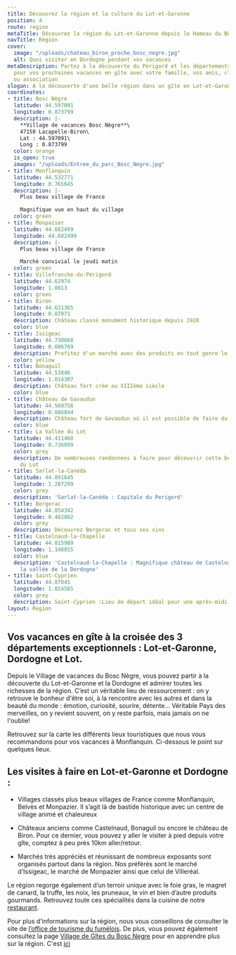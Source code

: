```yaml
---
title: Découvrez la région et la culture du Lot-et-Garonne
position: 4
route: region
metaTitle: Découvrez la région du Lot-et-Garonne depuis le Hameau du Bosc Nègre
navTitle: Région
cover:
  image: "/uploads/chateau_biron_proche_bosc_negre.jpg"
  alt: Quoi visiter en Dordogne pendant vos vacances
metaDescription: Partez à la découverte du Périgord et les départements limitrophe
  pour vos prochaines vacances en gîte avec votre famille, vos amis, clus sportif
  ou association
slogan: A la découverte d'une belle région dans un gîte en Lot-et-Garonne
coordinates:
- title: Bosc Nègre
  latitude: 44.597091
  longitude: 0.873799
  description: |-
    **Village de vacances Bosc Nègre**\
    47150 Lacapelle-Biron\
    Lat : 44.597091\
    Long : 0.873799
  color: orange
  is_open: true
  images: "/uploads/Entree_du_parc_Bosc_Negre.jpg"
- title: Monflanquin
  latitude: 44.532771
  longitude: 0.765645
  description: |-
    Plus beau village de France

    Magnifique vue en haut du village
  color: green
- title: Monpazier
  latitude: 44.682499
  longitude: 44.682499
  description: |-
    Plus beau village de France

    Marché convivial le jeudi matin
  color: green
- title: Villefranche-du-Périgord
  latitude: 44.62974
  longitude: 1.0813
  color: green
- title: Biron
  latitude: 44.631365
  longitude: 0.87071
  description: Château classé monument historique depuis 1928
  color: blue
- title: Issigeac
  latitude: 44.730668
  longitude: 0.606769
  description: Profitez d'un marché avec des produits en tout genre le dimanche matin
  color: yellow
- title: Bonaguil
  latitude: 44.53846
  longitude: 1.014307
  description: Château fort crée au XIIIème siècle
  color: blue
- title: Château de Gavaudun
  latitude: 44.560756
  longitude: 0.886844
  description: Château fort de Gavaudun où il est possible de faire du rappel en été
  color: blue
- title: La Vallée du Lot
  latitude: 44.411468
  longitude: 0.736099
  color: grey
  description: De nombreuses randonnées à faire pour découvrir cette belle vallée
    du Lot
- title: Sarlat-la-Canéda
  latitude: 44.891645
  longitude: 1.207299
  color: grey
  description: 'Sarlat-la-Canéda : Capitale du Perigord'
- title: Bergerac
  latitude: 44.854342
  longitude: 0.482802
  color: grey
  description: Découvrez Bergerac et tous ses vins
- title: Castelnaud-la-Chapelle
  latitude: 44.815989
  longitude: 1.148815
  color: blue
  description: 'Castelnaud-la-Chapelle : Magnifique château de Castelnaud surplombant
    la vallée de la Dordogne'
- title: Saint-Cyprien
  latitude: 44.87841
  longitude: 1.024565
  color: grey
  description: Saint-Cyprien :Lieu de départ idéal pour une après-midi canoë
layout: Region
---
```


## Vos vacances en gîte à la croisée des 3 départements exceptionnels : Lot-et-Garonne, Dordogne et Lot.

Depuis le Village de vacances du Bosc Nègre, vous pouvez partir à la découverte du Lot-et-Garonne et la Dordogne et admirer toutes les richesses de la région. C’est un véritable lieu de ressourcement : on y retrouve le bonheur d'être soi, à la rencontre avec les autres et dans la beauté du monde : émotion, curiosité, sourire, détente... Véritable Pays des merveilles, on y revient souvent, on y reste parfois, mais jamais on ne l'oublie!

Retrouvez sur la carte les différents lieux touristiques que nous vous recommandons pour vos vacances à Monflanquin. Ci-dessous le point sur quelques lieux.

## Les visites à faire en Lot-et-Garonne et Dordogne :

* Villages classés plus beaux villages de France comme Monflanquin, Belvès et Monpazier. Il s’agit là de bastide historique avec un centre de village animé et chaleureux

* Châteaux anciens comme Castelnaud, Bonaguil ou encore le château de Biron. Pour ce dernier, vous pouvez y aller le visiter à pied depuis votre gîte, comptez à peu près 10km aller/retour.

* Marchés très appréciés et réunissant de nombreux exposants sont organisés partout dans la région. Nos préférés sont le marché d’Issigeac, le marché de Monpazier ainsi que celui de Villeréal.

Le région regorge également d’un terroir unique avec le foie gras, le magret de canard, la truffe, les noix, les pruneaux, le vin et bien d’autre produits gourmands. Retrouvez toute ces spécialités dans la cuisine de notre [restaurant](/restaurant/).

Pour plus d’informations sur la région, nous vous conseillons de consulter le site de [l’office de tourisme du fumélois](http://www.tourisme-fumel.com/fr/decouvrir/5-visites.html#.VOGfpfmG-So). De plus, vous pouvez également consultez la page [Village de Gîtes du Bosc Negre](http://www.villagesdegites.fr/fr/il4-village_i65573-village-de-vacances-bosc-negre-lot-et-garonne.aspx) pour en apprendre plus sur la région. C'est [ici](http://www.villagesdegites.fr/fr/il4-villages_p29-lot-et-garonne.aspx)